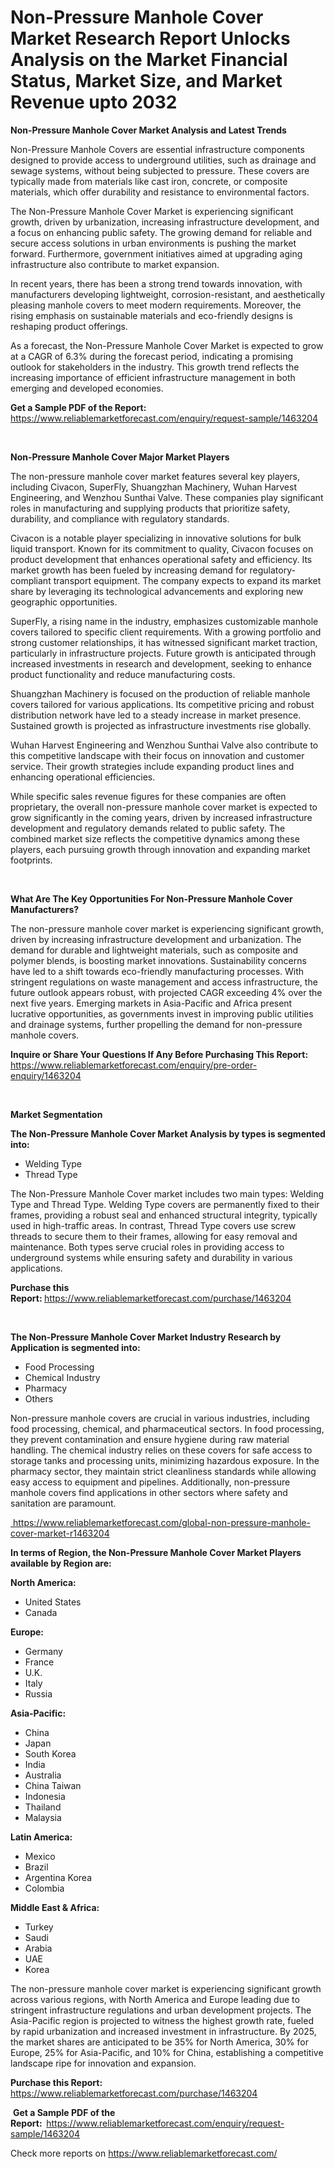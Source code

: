 <p><h1>Non-Pressure Manhole Cover Market Research Report Unlocks Analysis on the Market Financial Status, Market Size, and Market Revenue upto 2032</h1></p><p><strong>Non-Pressure Manhole Cover Market Analysis and Latest Trends</strong></p>
<p><p>Non-Pressure Manhole Covers are essential infrastructure components designed to provide access to underground utilities, such as drainage and sewage systems, without being subjected to pressure. These covers are typically made from materials like cast iron, concrete, or composite materials, which offer durability and resistance to environmental factors. </p><p>The Non-Pressure Manhole Cover Market is experiencing significant growth, driven by urbanization, increasing infrastructure development, and a focus on enhancing public safety. The growing demand for reliable and secure access solutions in urban environments is pushing the market forward. Furthermore, government initiatives aimed at upgrading aging infrastructure also contribute to market expansion.</p><p>In recent years, there has been a strong trend towards innovation, with manufacturers developing lightweight, corrosion-resistant, and aesthetically pleasing manhole covers to meet modern requirements. Moreover, the rising emphasis on sustainable materials and eco-friendly designs is reshaping product offerings. </p><p>As a forecast, the Non-Pressure Manhole Cover Market is expected to grow at a CAGR of 6.3% during the forecast period, indicating a promising outlook for stakeholders in the industry. This growth trend reflects the increasing importance of efficient infrastructure management in both emerging and developed economies.</p></p>
<p><strong>Get a Sample PDF of the Report:&nbsp;</strong> <a href="https://www.reliablemarketforecast.com/enquiry/request-sample/1463204?utm_campaign=1105&utm_medium=2&utm_source=Github&utm_content=ia&utm_term=27022025&utm_id=non-pressure-manhole-cover">https://www.reliablemarketforecast.com/enquiry/request-sample/1463204</a></p>
<p>&nbsp;</p>
<p><strong>Non-Pressure Manhole Cover Major Market Players</strong></p>
<p><p>The non-pressure manhole cover market features several key players, including Civacon, SuperFly, Shuangzhan Machinery, Wuhan Harvest Engineering, and Wenzhou Sunthai Valve. These companies play significant roles in manufacturing and supplying products that prioritize safety, durability, and compliance with regulatory standards.</p><p>Civacon is a notable player specializing in innovative solutions for bulk liquid transport. Known for its commitment to quality, Civacon focuses on product development that enhances operational safety and efficiency. Its market growth has been fueled by increasing demand for regulatory-compliant transport equipment. The company expects to expand its market share by leveraging its technological advancements and exploring new geographic opportunities.</p><p>SuperFly, a rising name in the industry, emphasizes customizable manhole covers tailored to specific client requirements. With a growing portfolio and strong customer relationships, it has witnessed significant market traction, particularly in infrastructure projects. Future growth is anticipated through increased investments in research and development, seeking to enhance product functionality and reduce manufacturing costs.</p><p>Shuangzhan Machinery is focused on the production of reliable manhole covers tailored for various applications. Its competitive pricing and robust distribution network have led to a steady increase in market presence. Sustained growth is projected as infrastructure investments rise globally.</p><p>Wuhan Harvest Engineering and Wenzhou Sunthai Valve also contribute to this competitive landscape with their focus on innovation and customer service. Their growth strategies include expanding product lines and enhancing operational efficiencies.</p><p>While specific sales revenue figures for these companies are often proprietary, the overall non-pressure manhole cover market is expected to grow significantly in the coming years, driven by increased infrastructure development and regulatory demands related to public safety. The combined market size reflects the competitive dynamics among these players, each pursuing growth through innovation and expanding market footprints.</p></p>
<p>&nbsp;</p>
<p><strong>What Are The Key Opportunities For Non-Pressure Manhole Cover Manufacturers?</strong></p>
<p><p>The non-pressure manhole cover market is experiencing significant growth, driven by increasing infrastructure development and urbanization. The demand for durable and lightweight materials, such as composite and polymer blends, is boosting market innovations. Sustainability concerns have led to a shift towards eco-friendly manufacturing processes. With stringent regulations on waste management and access infrastructure, the future outlook appears robust, with projected CAGR exceeding 4% over the next five years. Emerging markets in Asia-Pacific and Africa present lucrative opportunities, as governments invest in improving public utilities and drainage systems, further propelling the demand for non-pressure manhole covers.</p></p>
<p><strong>Inquire or Share Your Questions If Any Before Purchasing This Report:</strong> <a href="https://www.reliablemarketforecast.com/enquiry/pre-order-enquiry/1463204?utm_campaign=1105&utm_medium=2&utm_source=Github&utm_content=ia&utm_term=27022025&utm_id=non-pressure-manhole-cover">https://www.reliablemarketforecast.com/enquiry/pre-order-enquiry/1463204</a></p>
<p>&nbsp;</p>
<p><strong>Market Segmentation</strong></p>
<p><strong>The Non-Pressure Manhole Cover Market Analysis by types is segmented into:</strong></p>
<p><ul><li>Welding Type</li><li>Thread Type</li></ul></p>
<p><p>The Non-Pressure Manhole Cover market includes two main types: Welding Type and Thread Type. Welding Type covers are permanently fixed to their frames, providing a robust seal and enhanced structural integrity, typically used in high-traffic areas. In contrast, Thread Type covers use screw threads to secure them to their frames, allowing for easy removal and maintenance. Both types serve crucial roles in providing access to underground systems while ensuring safety and durability in various applications.</p></p>
<p><strong>Purchase this Report:&nbsp;</strong><a href="https://www.reliablemarketforecast.com/purchase/1463204?utm_campaign=1105&utm_medium=2&utm_source=Github&utm_content=ia&utm_term=27022025&utm_id=non-pressure-manhole-cover">https://www.reliablemarketforecast.com/purchase/1463204</a></p>
<p>&nbsp;</p>
<p><strong>The Non-Pressure Manhole Cover Market Industry Research by Application is segmented into:</strong></p>
<p><ul><li>Food Processing</li><li>Chemical Industry</li><li>Pharmacy</li><li>Others</li></ul></p>
<p><p>Non-pressure manhole covers are crucial in various industries, including food processing, chemical, and pharmaceutical sectors. In food processing, they prevent contamination and ensure hygiene during raw material handling. The chemical industry relies on these covers for safe access to storage tanks and processing units, minimizing hazardous exposure. In the pharmacy sector, they maintain strict cleanliness standards while allowing easy access to equipment and pipelines. Additionally, non-pressure manhole covers find applications in other sectors where safety and sanitation are paramount.</p></p>
<p><a href="https://www.reliablemarketforecast.com/global-non-pressure-manhole-cover-market-r1463204?utm_campaign=1105&utm_medium=2&utm_source=Github&utm_content=ia&utm_term=27022025&utm_id=non-pressure-manhole-cover">&nbsp;https://www.reliablemarketforecast.com/global-non-pressure-manhole-cover-market-r1463204</a></p>
<p><strong>In terms of Region, the Non-Pressure Manhole Cover Market Players available by Region are:</strong></p>
<p>
    <p> <strong> North America: </strong>
        <ul>
            <li>United States</li>
            <li>Canada</li>
        </ul>
        </p> 
    <p> <strong> Europe: </strong>
        <ul>
            <li>Germany</li>
            <li>France</li>
            <li>U.K.</li>
            <li>Italy</li>
            <li>Russia</li>
        </ul>
        </p> 
    <p> <strong> Asia-Pacific: </strong>
        <ul>
            <li>China</li>
            <li>Japan</li>
            <li>South Korea</li>
            <li>India</li>
            <li>Australia</li>
            <li>China Taiwan</li>
            <li>Indonesia</li>
            <li>Thailand</li>
            <li>Malaysia</li>
        </ul>
        </p> 
    <p> <strong> Latin America: </strong>
        <ul>
            <li>Mexico</li>
            <li>Brazil</li>
            <li>Argentina Korea</li>
            <li>Colombia</li>
        </ul>
        </p> 
    <p> <strong> Middle East & Africa: </strong>
        <ul>
            <li>Turkey</li>
            <li>Saudi</li>
            <li>Arabia</li>
            <li>UAE</li>
            <li>Korea</li>
        </ul>
    </p>
    </p>
<p><p>The non-pressure manhole cover market is experiencing significant growth across various regions, with North America and Europe leading due to stringent infrastructure regulations and urban development projects. The Asia-Pacific region is projected to witness the highest growth rate, fueled by rapid urbanization and increased investment in infrastructure. By 2025, the market shares are anticipated to be 35% for North America, 30% for Europe, 25% for Asia-Pacific, and 10% for China, establishing a competitive landscape ripe for innovation and expansion.</p></p>
<p><strong>Purchase this Report: </strong><a href="https://www.reliablemarketforecast.com/purchase/1463204?utm_campaign=1105&utm_medium=2&utm_source=Github&utm_content=ia&utm_term=27022025&utm_id=non-pressure-manhole-cover">https://www.reliablemarketforecast.com/purchase/1463204</a></p>
<p>&nbsp;<strong>Get a Sample PDF of the Report:&nbsp;&nbsp;</strong><a href="https://www.reliablemarketforecast.com/enquiry/request-sample/1463204?utm_campaign=1105&utm_medium=2&utm_source=Github&utm_content=ia&utm_term=27022025&utm_id=non-pressure-manhole-cover">https://www.reliablemarketforecast.com/enquiry/request-sample/1463204</a></p>
<p><strong></strong></p>
<p>Check more reports on <a href="https://www.reliablemarketforecast.com/?utm_campaign=1105&utm_medium=2&utm_source=Github&utm_content=ia&utm_term=27022025&utm_id=non-pressure-manhole-cover">https://www.reliablemarketforecast.com/</a></p>
